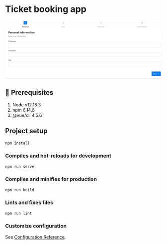# Ticket booking app

![BookingSteps](https://github.com/Venkatram92/BookTKT/blob/master/BookingSteps.JPG)

## :page_with_curl: Prerequisites

1. Node v12.18.3
2. npm 6.14.6
3. @vue/cli 4.5.6

## Project setup
```
npm install
```

### Compiles and hot-reloads for development
```
npm run serve
```

### Compiles and minifies for production
```
npm run build
```

### Lints and fixes files
```
npm run lint
```

### Customize configuration
See [Configuration Reference](https://cli.vuejs.org/config/).
